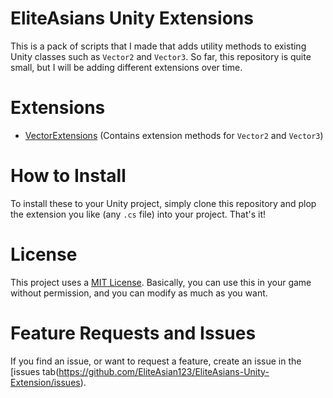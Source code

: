 # EliteAsians Unity Extensions
This is a pack of scripts that I made that adds utility methods to existing Unity classes such as `Vector2` and `Vector3`. So far, this repository is quite small, but I will be adding different extensions over time.

# Extensions
- [VectorExtensions](https://github.com/EliteAsian123/EliteAsians-Unity-Extension/blob/master/VectorExtensions.md) (Contains extension methods for `Vector2` and `Vector3`)

# How to Install
To install these to your Unity project, simply clone this repository and plop the extension you like (any `.cs` file) into your project. That's it!

# License
This project uses a [MIT License](https://github.com/EliteAsian123/EliteAsians-Unity-Extension/blob/master/LICENSE). Basically, you can use this in your game without permission, and you can modify as much as you want.

# Feature Requests and Issues
If you find an issue, or want to request a feature, create an issue in the [issues tab(https://github.com/EliteAsian123/EliteAsians-Unity-Extension/issues).